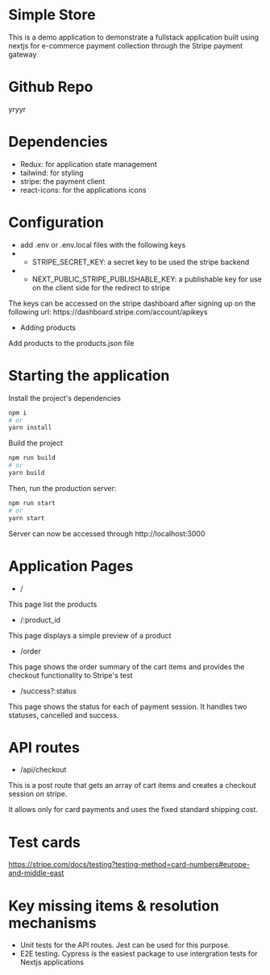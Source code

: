 # Simple Store

This is a demo application to demonstrate a fullstack application built using nextjs for e-commerce payment collection through the Stripe payment gateway

# Github Repo
yryyr

# Dependencies
- Redux: for application state management
- tailwind: for styling
- stripe: the payment client
- react-icons: for the applications icons

# Configuration
- add .env or .env.local files with the following keys
- - STRIPE_SECRET_KEY: a secret key to be used the stripe backend
- - NEXT_PUBLIC_STRIPE_PUBLISHABLE_KEY: a publishable key for use on the client side for the redirect to stripe
<p>The keys can be accessed on the stripe dashboard after signing up on the following url: https://dashboard.stripe.com/account/apikeys </p>

- Adding products
<p>Add products to the products.json file</p>

# Starting the application

Install the project's dependencies
```bash
npm i
# or
yarn install
```

Build the project
```bash
npm run build
# or
yarn build
```

Then, run the production server:

```bash
npm run start
# or
yarn start
```

Server can now be accessed through http://localhost:3000

# Application Pages

- /
<p>This page list the products<p>

- /:product_id
<p>This page displays a simple preview of a product<p>

- /order
<p>This page shows the order summary of the cart items and provides the checkout functionality to Stripe's test<p>

- /success?:status
<p>This page shows the status for each of payment session. It handles two statuses, cancelled and success.<p>

# API routes

- /api/checkout
<p>This is a post route that gets an array of cart items and creates a checkout session on stripe.<p>
<p>It allows only for card payments and uses the fixed standard shipping cost.<p>


# Test cards
https://stripe.com/docs/testing?testing-method=card-numbers#europe-and-middle-east

# Key missing items & resolution mechanisms
- Unit tests for the API routes. Jest can be used for this purpose.
- E2E testing. Cypress is the easiest package to use intergration tests for Nextjs applications